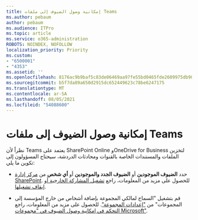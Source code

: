 ```yaml
---
title: إمكانية وصول الضيوف إلى ملفات Teams
ms.author: pebaum
author: pebaum
ms.audience: ITPro
ms.topic: article
ms.service: o365-administration
ROBOTS: NOINDEX, NOFOLLOW
localization_priority: Priority
ms.custom:
- "6500001"
- "4353"
ms.assetid: ''
ms.openlocfilehash: 8176ac9b9baf5c83de06469aa97fe55bd0465fde2609975db90e361fb88343f9
ms.sourcegitcommit: b5f7da89a650d2915dc652449623c78be6247175
ms.translationtype: MT
ms.contentlocale: ar-SA
ms.lasthandoff: 08/05/2021
ms.locfileid: "54088600"
---
```

# <a name="guest-access-to-teams-files"></a>إمكانية وصول الضيوف إلى ملفات Teams

نظراً لأن Teams يعتمد على SharePoint Online وOneDrive for Business لتخزين الملفات والمستندات الخاصة بالقنوات ومحادثات الدردشة، سيحتاج المسؤولون إلى تكوين ما يلي:

- حدد **الضيوف الموجودين** أو **الضيوف الجدد والموجودين** أو **أي شخص** من [مركز إدارة SharePoint](https://admin.microsoft.com/sharepoint?page=sharing&modern=true). للحصول على مزيد من المعلومات، راجع [تشغيل المشاركة الخارجية أو إيقاف تشغيلها](https://docs.microsoft.com/sharepoint/turn-external-sharing-on-or-off).

- قم بتشغيل "السماح لمالكي المجموعة بإضافة أشخاص من خارج المؤسسة إلى المجموعات" من ["إعدادات المجموعة"](https://admin.microsoft.com/Adminportal/Home?source=applauncher#/Settings/Services/:/Settings/L1/O365Groups). للحصول على مزيد من المعلومات، راجع [التحكم في إمكانية وصول الضيوف في "مجموعات Microsoft"](https://docs.microsoft.com/microsoftteams/teams-dependencies#control-guest-access-in-office-365-groups).
